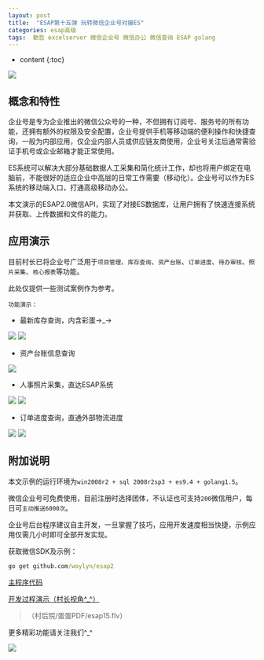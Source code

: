 ```yaml
---
layout: post
title:  "ESAP第十五弹 玩转微信企业号对接ES"
categories: esap高级
tags:  勤哲 excelserver 微信企业号 微信办公 微信查询 ESAP golang
---
```


* content
{:toc}

![](/img/esap15-1.jpg)

## 概念和特性
企业号是专为企业推出的微信公众号的一种，不但拥有订阅号、服务号的所有功能，还拥有额外的权限及安全配置，企业号提供手机等移动端的便利操作和快捷查询，一般为内部应用，仅企业内部人员或供应链友商使用，企业号关注后通常需验证手机号或企业邮箱才能正常使用。

ES系统可以解决大部分基础数据人工采集和简化统计工作，却也将用户绑定在电脑前，不能很好的适应企业中高层的日常工作需要（移动化）。企业号可以作为ES系统的移动端入口，打通高级移动办公。

本文演示的ESAP2.0微信API，实现了对接ES数据库，让用户拥有了快速连接系统并获取、上传数据和文件的能力。

## 应用演示
目前村长已将企业号广泛用于`项目管理`、`库存查询`、`资产台账`、`订单进度`、`待办审核`、`照片采集`、`核心报表`等功能。

此处仅提供一些测试案例作为参考。

`功能演示：`

* 最新库存查询，内含彩蛋→_→  

![](/img/esap15-2.jpg)
![](/img/esap15-3.jpg)

* 资产台账信息查询

![](/img/esap15-4.jpg)

* 人事照片采集，直达ESAP系统

![](/img/esap15-5.jpg)
![](/img/esap15-6.jpg)

* 订单进度查询，直通外部物流进度

![](/img/esap15-7.jpg)
![](/img/esap15-8.jpg)

## 附加说明

本文示例的运行环境为`win2008r2 + sql 2008r2sp3 + es9.4 + golang1.5`。

微信企业号可免费使用，目前注册时选择团体，不认证也可支持`200`微信用户，每日可`主动推送6000次`。

企业号后台程序建议自主开发，一旦掌握了技巧，应用开发速度相当快捷，示例应用仅需几小时即可全部开发实现。

获取微信SDK及示例：

```cmd
go get github.com/woylyn/esap2
```

[主程序代码](https://github.com/esap/erp8/tree/master/example/20160128)

[开发过程演示（村长视角^_^）](http://pan.baidu.com/s/1Y4vq2)

> （村后院/蛋蛋PDF/esap15.flv）

更多精彩功能请关注我们^_^

![](/img/wx.jpg)